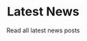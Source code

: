---
title: "Latest News"
subtitle: "Read all latest news posts"
# meta description
description: "Read all latest news posts"
draft: false
---